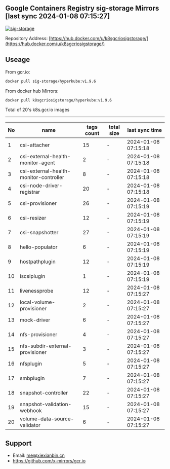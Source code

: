 Google Containers Registry sig-storage Mirrors [last sync 2024-01-08 07:15:27]
-------

[![sig-storage](https://github.com/x-mirrors/gcr.io/actions/workflows/k8s.gcr.io-sig-storage.yml/badge.svg?branch=main)](https://github.com/x-mirrors/gcr.io/actions/workflows/k8s.gcr.io-sig-storage.yml)

Repository Address: [https://hub.docker.com/u/k8sgcriosigstorage/](https://hub.docker.com/u/k8sgcriosigstorage/)

Useage
-------

From gcr.io:
```bash
docker pull sig-storage/hyperkube:v1.9.6
```

From docker hub Mirrors:
```bash
docker pull k8sgcriosigstorage/hyperkube:v1.9.6
```

Total of 20's k8s.gcr.io images

-------

| No  | name | tags count | total size | last sync time |
| --- | ----- | ---------- | ---------- | -------------- |
| 1 | csi-attacher | 15 | - | 2024-01-08 07:15:18 |
| 2 | csi-external-health-monitor-agent | 2 | - | 2024-01-08 07:15:18 |
| 3 | csi-external-health-monitor-controller | 8 | - | 2024-01-08 07:15:18 |
| 4 | csi-node-driver-registrar | 20 | - | 2024-01-08 07:15:18 |
| 5 | csi-provisioner | 26 | - | 2024-01-08 07:15:19 |
| 6 | csi-resizer | 12 | - | 2024-01-08 07:15:19 |
| 7 | csi-snapshotter | 27 | - | 2024-01-08 07:15:19 |
| 8 | hello-populator | 6 | - | 2024-01-08 07:15:19 |
| 9 | hostpathplugin | 12 | - | 2024-01-08 07:15:19 |
| 10 | iscsiplugin | 1 | - | 2024-01-08 07:15:19 |
| 11 | livenessprobe | 12 | - | 2024-01-08 07:15:27 |
| 12 | local-volume-provisioner | 2 | - | 2024-01-08 07:15:27 |
| 13 | mock-driver | 6 | - | 2024-01-08 07:15:27 |
| 14 | nfs-provisioner | 4 | - | 2024-01-08 07:15:27 |
| 15 | nfs-subdir-external-provisioner | 3 | - | 2024-01-08 07:15:27 |
| 16 | nfsplugin | 5 | - | 2024-01-08 07:15:27 |
| 17 | smbplugin | 7 | - | 2024-01-08 07:15:27 |
| 18 | snapshot-controller | 22 | - | 2024-01-08 07:15:27 |
| 19 | snapshot-validation-webhook | 15 | - | 2024-01-08 07:15:27 |
| 20 | volume-data-source-validator | 6 | - | 2024-01-08 07:15:27 |

Support
-------

- Email: me@xiexianbin.cn
- https://github.com/x-mirrors/gcr.io